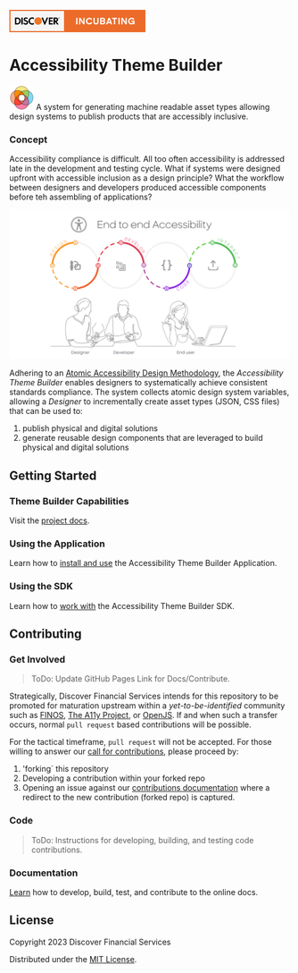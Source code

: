 [![DFS - Incubating](./_images/discover-incubating.svg)](https://technology.discover.com/technologies/open_source)

# Accessibility Theme Builder
![logo](./_images/tb-logo-sm.png) A system for generating machine readable asset types allowing design systems to publish products that are accessibly inclusive.

### Concept
Accessibility compliance is difficult. All too often accessibility is addressed late in the development and testing cycle. What if systems were designed upfront with accessible inclusion as a design principle? What the workflow between designers and developers produced accessible components before teh assembling of applications?

![workflow](./_images/gaad-a11y-e2e.png)

Adhering to an [Atomic Accessibility Design Methodology](./docs/atomic-a11y-design.md), the *Accessibility Theme Builder* enables designers to systematically achieve consistent standards compliance. The system collects atomic design system variables, allowing a *Designer* to incrementally create asset types (JSON, CSS files) that can be used to:

1. publish physical and digital solutions
2. generate reusable design components that are leveraged to build physical and digital solutions

## Getting Started

### Theme Builder Capabilities
Visit the [project docs](https://discoverfinancial.github.io/a11y-theme-builder). 

### Using the Application
Learn how to [install and use](./GETTING_STARTED.md) the Accessibility Theme Builder Application.
### Using the SDK
Learn how to [work with](https://github.com/discoverfinancial/a11y-theme-builder-sdk) the Accessibility Theme Builder SDK.

## Contributing 

### Get Involved
>ToDo: Update GitHub Pages Link for Docs/Contribute.

Strategically, Discover Financial Services intends for this repository to be promoted for maturation upstream within a *yet-to-be-identified* community  such as [FINOS](https://www.finos.org), [The A11y Project](https://www.a11yproject.com), or [OpenJS](https://openjsf.org). If and when such a transfer occurs, normal `pull request` based contributions will be possible. 

For the tactical timeframe, `pull request` will not be accepted. For those willing to 
answer our [call for contributions](https://discoverfinancial.github.io/a11y-theme-builder/contribute/), please proceed by:

1. 'forking` this repository
2. Developing a contribution within your forked repo
3. Opening an issue against our [contributions documentation](https://discoverfinancial.github.io/a11y-theme-builder/contribute/) where a redirect to the new contribution (forked repo) is captured. 

### Code
>ToDo: Instructions for developing, building, and testing code contributions.
### Documentation
[Learn](./DEVELOP_DOCS.md) how to develop, build, test, and contribute to the online docs.

## License

Copyright 2023 Discover Financial Services 

Distributed under the [MIT License](./LICENSE).
